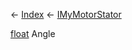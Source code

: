 ← [Index](Api-Index) ← [IMyMotorStator](Sandbox.ModAPI.Ingame.IMyMotorStator)

[float](System.Single) Angle